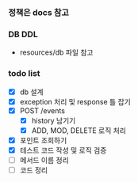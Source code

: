 ### 정책은 docs 참고

### DB DDL
* resources/db 파일 참고

### todo list
- [X] db 설계
- [X] exception 처리 및 response 틀 잡기
- [X] POST /events
  - [X] history 남기기
  - [X] ADD, MOD, DELETE 로직 처리
- [X] 포인트 조회하기
- [X] 테스트 코드 작성 및 로직 검증
- [ ] 메서드 이름 정리
- [ ] 코드 정리